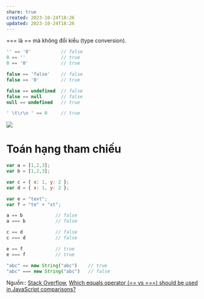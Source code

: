 ```yaml
---
share: true
created: 2023-10-24T18:26
updated: 2023-10-24T18:26
---
```

=== là == mà không đổi kiểu (type conversion).

```js
'' == '0'           // false
0 == ''             // true
0 == '0'            // true

false == 'false'    // false
false == '0'        // true

false == undefined  // false
false == null       // false
null == undefined   // true

' \t\r\n ' == 0     // true
```

![](https://i.stack.imgur.com/yISob.png) 
# Toán hạng tham chiếu
```js
var a = [1,2,3];
var b = [1,2,3];

var c = { x: 1, y: 2 };
var d = { x: 1, y: 2 };

var e = "text";
var f = "te" + "xt";

a == b            // false
a === b           // false

c == d            // false
c === d           // false

e == f            // true
e === f           // true
```

```js
"abc" == new String("abc")    // true
"abc" === new String("abc")   // false
```
Nguồn:: [Stack Overflow](../../../%E2%9A%A1Hi%E1%BB%83u%20bi%E1%BA%BFt%20s%C3%A2u/%CE%9E%20Ngu%E1%BB%93n/Stack%20Overflow.md#), [Which equals operator (== vs ===) should be used in JavaScript comparisons?](https://stackoverflow.com/a/359509/3416774)